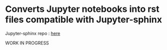 # Converts Jupyter notebooks into rst files compatible with Jupyter-sphinx

Jupyter-sphinx repo : [here](https://github.com/jupyter/jupyter-sphinx "https://github.com/jupyter/jupyter-sphinx")

WORK IN PROGRESS

